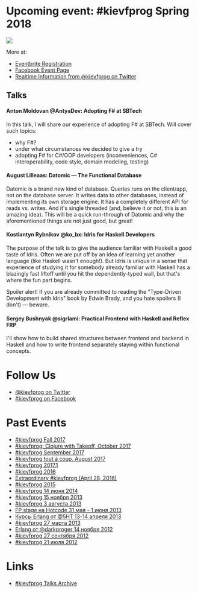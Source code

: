 # Upcoming event: **#kievfprog Spring 2018**

[![](https://img.evbuc.com/https%3A%2F%2Fcdn.evbuc.com%2Fimages%2F43349828%2F170630561150%2F1%2Foriginal.jpg?w=800&rect=0%2C0%2C800%2C400&s=f38df3d706acb78d6ecf08d69c126c7d)](https://www.eventbrite.com/e/kievfprog-spring-2018-tickets-45015223746)

More at:

- [Eventbrite Registration](https://www.eventbrite.com/e/kievfprog-spring-2018-tickets-45015223746)
- [Facebook Event Page](https://www.facebook.com/events/235497153676502/)
- [Realtime Information from @kievfprog on Twitter](https://twitter.com/kievfprog)

## Talks

#### Anton Moldovan @AntyaDev: Adopting F# at SBTech

In this talk, I will share our experience of adopting F# at SBTech. Will cover such topics: 
- why F#?
- under what circumstances we decided to give a try
- adopting F# for C#/OOP developers (inconveniences, C# interoperability, code style, domain modeling, testing)

#### August Lilleaas: Datomic — The Functional Database

Datomic is a brand new kind of database. Queries runs on the client/app, not on the database server. It writes data to other databases, instead of implementing its own storage engine. It has a completely different API for reads vs. writes. And it's single threaded (and, believe it or not, this is an amazing idea).
This will be a quick run-through of Datomic and why the aforementioned things are not just good, but great!

#### Kostiantyn Rybnikov @ko_bx: Idris for Haskell Developers

The purpose of the talk is to give the audience familiar with Haskell a good taste of Idris. Often we are put off by an idea of learning yet another language (like Haskell wasn't enough!). But Idris is unique in a sense that experience of studying it for somebody already familiar with Haskell has a blazingly fast liftoff until you hit the dependently-typed wall, but that's where the fun part begins.

Spoiler alert! If you are already committed to reading the "Type-Driven Development with Idris" book by Edwin Brady, and you hate spoilers (I don't) — beware.

#### Sergey Bushnyak @sigrlami: Practical Frontend with Haskell and Reflex FRP

I'll show how to build shared structures between frontend and backend in Haskell and how to write frontend separately staying within functional concepts.


# Follow Us

- [@kievfprog on Twitter](https://twitter.com/kievfprog)
- [#kievfprog on Facebook](https://fb.me/kievfprog)

# Past Events

- [#kievfprog Fall 2017](https://www.eventbrite.com/e/kievfprog-fall-2017-tickets-39509911208)
- [#kievfprog: Clojure with Takeoff, October 2017](https://www.eventbrite.com/e/kievfprog-clojure-with-takeoff-tickets-39084845826)
- [#kievfprog September 2017](https://www.eventbrite.com/e/kievfprog-september-2017-tickets-37417175780)
- [#kievfprog tout à coup, August 2017](https://www.eventbrite.com/e/kievfprog-tout-a-coup-tickets-37001223656)
- [#kievfprog 2017.1](http://march17.kievfprog.net/)
- [#kievfprog 2016](http://2016.kievfprog.net)
- [Extraordinary #kievfprog (April 28, 2016)](https://www.facebook.com/events/108261176248196/)
- [#kievfprog 2015](https://github.com/kievfprog/kievfprog.github.io/blob/d673a0101da2c00458d505f4414eab93559fc8ba/event.yaml)
- [#kievfprog 14 июня 2014](https://github.com/kievfprog/kievfprog.github.io/blob/KIEVFPROG_6/event.yaml)
- [#kievfprog 15 ноября 2013](https://github.com/kievfprog/kievfprog.github.io/blob/KIEVFPROG_5/event.yaml)
- [#kievfprog 3 августа 2013](https://github.com/kievfprog/kievfprog.github.io/blob/KIEVFPROG_4/event.yaml)
- [FP stage на Hotcode 31 мая - 1 июня 2013](http://hotcode.org/program-ru/stages-ru/functional/)
- [Курсы Erlang от @5HT 13-14 апреля 2013](http://dou.ua/calendar/3151/)
- [#kievfprog 27 марта 2013](http://dou.ua/calendar/3068/)
- [Erlang от @darkproger 14 ноября 2012](http://dou.ua/calendar/2513/)
- [#kievfprog 27 сентября 2012](http://dou.ua/calendar/2265/)
- [#kievfprog 21 июля 2012](http://dou.ua/calendar/2040/)


# Links

- [#kievfprog Talks Archive](http://kievfprog.github.io/talks)
